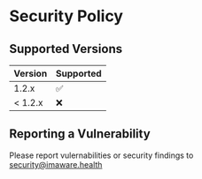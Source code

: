 # Security Policy

## Supported Versions

| Version | Supported          |
| ------- | ------------------ |
| 1.2.x   | :white_check_mark: |
| < 1.2.x   | :x: |

## Reporting a Vulnerability

Please report vulernabilities or security findings to security@imaware.health
